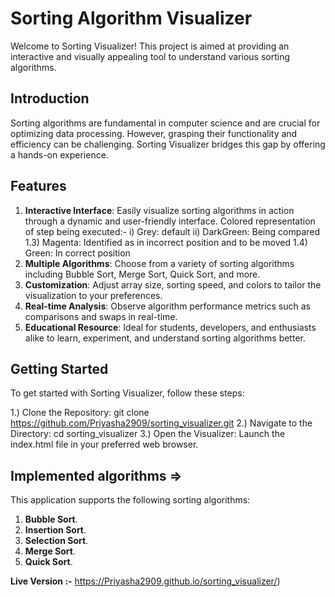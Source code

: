 # Sorting Algorithm Visualizer

Welcome to Sorting Visualizer! This project is aimed at providing an interactive and visually appealing tool to understand various sorting algorithms.

## Introduction

Sorting algorithms are fundamental in computer science and are crucial for optimizing data processing. However, grasping their functionality and efficiency can be challenging. Sorting Visualizer bridges this gap by offering a hands-on experience.

## Features

1. **Interactive Interface**: Easily visualize sorting algorithms in action through a dynamic and user-friendly interface.
   Colored representation of step being executed:-
   i) Grey: default ii) DarkGreen: Being compared 1.3) Magenta: Identified as in incorrect position and to be moved 1.4) Green: In correct position
2. **Multiple Algorithms**: Choose from a variety of sorting algorithms including Bubble Sort, Merge Sort, Quick Sort, and more.
3. **Customization**: Adjust array size, sorting speed, and colors to tailor the visualization to your preferences.
4. **Real-time Analysis**: Observe algorithm performance metrics such as comparisons and swaps in real-time.
5. **Educational Resource**: Ideal for students, developers, and enthusiasts alike to learn, experiment, and understand sorting algorithms better.

## Getting Started

To get started with Sorting Visualizer, follow these steps:

1.) Clone the Repository: git clone https://github.com/Priyasha2909/sorting_visualizer.git
2.) Navigate to the Directory: cd sorting_visualizer
3.) Open the Visualizer: Launch the index.html file in your preferred web browser.

## Implemented algorithms =>

This application supports the following sorting algorithms:

1. **Bubble Sort**.
2. **Insertion Sort**.
3. **Selection Sort**.
4. **Merge Sort**.
5. **Quick Sort**.

**Live Version :-** https://Priyasha2909.github.io/sorting_visualizer/)

